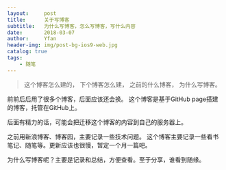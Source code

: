 ```yaml
---
layout:     post
title:      关于写博客
subtitle:   为什么写博客，怎么写博客，写什么内容
date:       2018-03-07
author:     Yfan
header-img: img/post-bg-ios9-web.jpg
catalog: true
tags:
    - 随笔
---
```


>这个博客怎么建的，
下个博客怎么建，
之前的什么博客，
为什么写博客。

前前后后用了很多个博客，后面应该还会换。
这个博客是基于GitHub page搭建的博客，托管在GitHub上。

后面有精力的话，可能会把迁移这个博客的内容到自己的服务器上。

之前用新浪博客、博客园，主要记录一些技术问题。
这个博客主要记录一些看书笔记、随笔等。更新应该也很慢，暂定一个月一篇吧。

为什么写博客呢？主要是记录和总结，方便查看。至于分享，谁看到随缘。